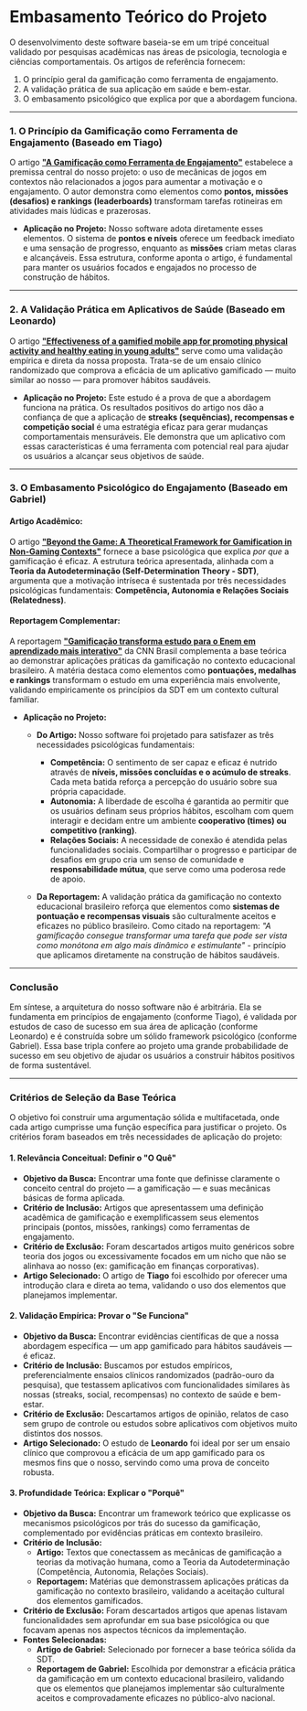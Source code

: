 # Embasamento Teórico do Projeto

O desenvolvimento deste software baseia-se em um tripé conceitual validado por pesquisas acadêmicas nas áreas de psicologia, tecnologia e ciências comportamentais. Os artigos de referência fornecem:
1.  O princípio geral da gamificação como ferramenta de engajamento.
2.  A validação prática de sua aplicação em saúde e bem-estar.
3.  O embasamento psicológico que explica por que a abordagem funciona.

---

### 1. O Princípio da Gamificação como Ferramenta de Engajamento (Baseado em Tiago)

O artigo **["A Gamificação como Ferramenta de Engajamento"](https://ojs.focopublicacoes.com.br/foco/article/view/4122/2901)** estabelece a premissa central do nosso projeto: o uso de mecânicas de jogos em contextos não relacionados a jogos para aumentar a motivação e o engajamento. O autor demonstra como elementos como **pontos, missões (desafios) e rankings (leaderboards)** transformam tarefas rotineiras em atividades mais lúdicas e prazerosas.

* **Aplicação no Projeto:** Nosso software adota diretamente esses elementos. O sistema de **pontos e níveis** oferece um feedback imediato e uma sensação de progresso, enquanto as **missões** criam metas claras e alcançáveis. Essa estrutura, conforme aponta o artigo, é fundamental para manter os usuários focados e engajados no processo de construção de hábitos.

---

### 2. A Validação Prática em Aplicativos de Saúde (Baseado em Leonardo)

O artigo **["Effectiveness of a gamified mobile app for promoting physical activity and healthy eating in young adults"](https://pmc.ncbi.nlm.nih.gov/articles/PMC12002541/)** serve como uma validação empírica e direta da nossa proposta. Trata-se de um ensaio clínico randomizado que comprova a eficácia de um aplicativo gamificado — muito similar ao nosso — para promover hábitos saudáveis.

* **Aplicação no Projeto:** Este estudo é a prova de que a abordagem funciona na prática. Os resultados positivos do artigo nos dão a confiança de que a aplicação de **streaks (sequências), recompensas e competição social** é uma estratégia eficaz para gerar mudanças comportamentais mensuráveis. Ele demonstra que um aplicativo com essas características é uma ferramenta com potencial real para ajudar os usuários a alcançar seus objetivos de saúde.

---

### 3. O Embasamento Psicológico do Engajamento (Baseado em Gabriel)

#### Artigo Acadêmico:
O artigo **["Beyond the Game: A Theoretical Framework for Gamification in Non-Gaming Contexts"](https://papers.ssrn.com/sol3/papers.cfm?abstract_id=4750266)** fornece a base psicológica que explica *por que* a gamificação é eficaz. A estrutura teórica apresentada, alinhada com a **Teoria da Autodeterminação (Self-Determination Theory - SDT)**, argumenta que a motivação intríseca é sustentada por três necessidades psicológicas fundamentais: **Competência, Autonomia e Relações Sociais (Relatedness)**.

#### Reportagem Complementar:
A reportagem **["Gamificação transforma estudo para o Enem em aprendizado mais interativo"](https://www.cnnbrasil.com.br/educacao/gamificacao-transforma-estudo-para-o-enem-em-aprendizado-mais-interativo)** da CNN Brasil complementa a base teórica ao demonstrar aplicações práticas da gamificação no contexto educacional brasileiro. A matéria destaca como elementos como **pontuações, medalhas e rankings** transformam o estudo em uma experiência mais envolvente, validando empiricamente os princípios da SDT em um contexto cultural familiar.

* **Aplicação no Projeto:** 
    * **Do Artigo:** Nosso software foi projetado para satisfazer as três necessidades psicológicas fundamentais:
        * **Competência:** O sentimento de ser capaz e eficaz é nutrido através de **níveis, missões concluídas e o acúmulo de streaks**. Cada meta batida reforça a percepção do usuário sobre sua própria capacidade.
        * **Autonomia:** A liberdade de escolha é garantida ao permitir que os usuários definam seus próprios hábitos, escolham com quem interagir e decidam entre um ambiente **cooperativo (times) ou competitivo (ranking)**.
        * **Relações Sociais:** A necessidade de conexão é atendida pelas funcionalidades sociais. Compartilhar o progresso e participar de desafios em grupo cria um senso de comunidade e **responsabilidade mútua**, que serve como uma poderosa rede de apoio.
    
    * **Da Reportagem:** A validação prática da gamificação no contexto educacional brasileiro reforça que elementos como **sistemas de pontuação e recompensas visuais** são culturalmente aceitos e eficazes no público brasileiro. Como citado na reportagem: *"A gamificação consegue transformar uma tarefa que pode ser vista como monótona em algo mais dinâmico e estimulante"* - princípio que aplicamos diretamente na construção de hábitos saudáveis.
---

### Conclusão

Em síntese, a arquitetura do nosso software não é arbitrária. Ela se fundamenta em princípios de engajamento (conforme Tiago), é validada por estudos de caso de sucesso em sua área de aplicação (conforme Leonardo) e é construída sobre um sólido framework psicológico (conforme Gabriel). Essa base tripla confere ao projeto uma grande probabilidade de sucesso em seu objetivo de ajudar os usuários a construir hábitos positivos de forma sustentável.

---

### Critérios de Seleção da Base Teórica

O objetivo foi construir uma argumentação sólida e multifacetada, onde cada artigo cumprisse uma função específica para justificar o projeto. Os critérios foram baseados em três necessidades de aplicação do projeto:

#### 1. Relevância Conceitual: Definir o **"O Quê"**

* **Objetivo da Busca:** Encontrar uma fonte que definisse claramente o conceito central do projeto — a gamificação — e suas mecânicas básicas de forma aplicada.
* **Critério de Inclusão:** Artigos que apresentassem uma definição acadêmica de gamificação e exemplificassem seus elementos principais (pontos, missões, rankings) como ferramentas de engajamento.
* **Critério de Exclusão:** Foram descartados artigos muito genéricos sobre teoria dos jogos ou excessivamente focados em um nicho que não se alinhava ao nosso (ex: gamificação em finanças corporativas).
* **Artigo Selecionado:** O artigo de **Tiago** foi escolhido por oferecer uma introdução clara e direta ao tema, validando o uso dos elementos que planejamos implementar.

#### 2. Validação Empírica: Provar o **"Se Funciona"**

* **Objetivo da Busca:** Encontrar evidências científicas de que a nossa abordagem específica — um app gamificado para hábitos saudáveis — é eficaz.
* **Critério de Inclusão:** Buscamos por estudos empíricos, preferencialmente ensaios clínicos randomizados (padrão-ouro da pesquisa), que testassem aplicativos com funcionalidades similares às nossas (streaks, social, recompensas) no contexto de saúde e bem-estar.
* **Critério de Exclusão:** Descartamos artigos de opinião, relatos de caso sem grupo de controle ou estudos sobre aplicativos com objetivos muito distintos dos nossos.
* **Artigo Selecionado:** O estudo de **Leonardo** foi ideal por ser um ensaio clínico que comprovou a eficácia de um app gamificado para os mesmos fins que o nosso, servindo como uma prova de conceito robusta.

#### 3. Profundidade Teórica: Explicar o **"Porquê"**

* **Objetivo da Busca:** Encontrar um framework teórico que explicasse os mecanismos psicológicos por trás do sucesso da gamificação, complementado por evidências práticas em contexto brasileiro.
* **Critério de Inclusão:** 
    * **Artigo:** Textos que conectassem as mecânicas de gamificação a teorias da motivação humana, como a Teoria da Autodeterminação (Competência, Autonomia, Relações Sociais).
    * **Reportagem:** Matérias que demonstrassem aplicações práticas da gamificação no contexto brasileiro, validando a aceitação cultural dos elementos gamificados.
* **Critério de Exclusão:** Foram descartados artigos que apenas listavam funcionalidades sem aprofundar em sua base psicológica ou que focavam apenas nos aspectos técnicos da implementação.
* **Fontes Selecionadas:** 
    * **Artigo de Gabriel:** Selecionado por fornecer a base teórica sólida da SDT.
    * **Reportagem de Gabriel:** Escolhida por demonstrar a eficácia prática da gamificação em um contexto educacional brasileiro, validando que os elementos que planejamos implementar são culturalmente aceitos e comprovadamente eficazes no público-alvo nacional.